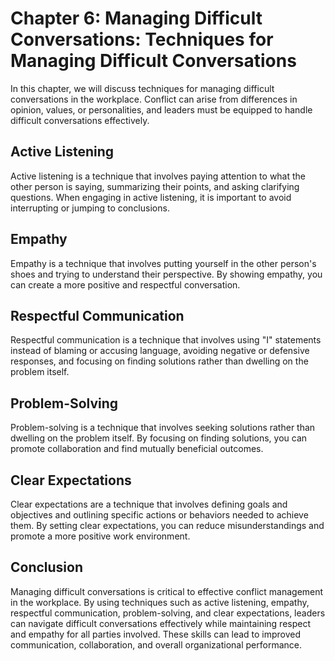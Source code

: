 Chapter 6: Managing Difficult Conversations: Techniques for Managing Difficult Conversations
============================================================================================

In this chapter, we will discuss techniques for managing difficult conversations in the workplace. Conflict can arise from differences in opinion, values, or personalities, and leaders must be equipped to handle difficult conversations effectively.

Active Listening
----------------

Active listening is a technique that involves paying attention to what the other person is saying, summarizing their points, and asking clarifying questions. When engaging in active listening, it is important to avoid interrupting or jumping to conclusions.

Empathy
-------

Empathy is a technique that involves putting yourself in the other person's shoes and trying to understand their perspective. By showing empathy, you can create a more positive and respectful conversation.

Respectful Communication
------------------------

Respectful communication is a technique that involves using "I" statements instead of blaming or accusing language, avoiding negative or defensive responses, and focusing on finding solutions rather than dwelling on the problem itself.

Problem-Solving
---------------

Problem-solving is a technique that involves seeking solutions rather than dwelling on the problem itself. By focusing on finding solutions, you can promote collaboration and find mutually beneficial outcomes.

Clear Expectations
------------------

Clear expectations are a technique that involves defining goals and objectives and outlining specific actions or behaviors needed to achieve them. By setting clear expectations, you can reduce misunderstandings and promote a more positive work environment.

Conclusion
----------

Managing difficult conversations is critical to effective conflict management in the workplace. By using techniques such as active listening, empathy, respectful communication, problem-solving, and clear expectations, leaders can navigate difficult conversations effectively while maintaining respect and empathy for all parties involved. These skills can lead to improved communication, collaboration, and overall organizational performance.
